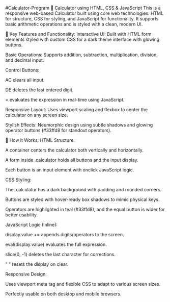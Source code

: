 #Calculator-Program
🧮 Calculator using HTML, CSS & JavaScript
This is a responsive web-based Calculator built using core web technologies: HTML for structure, CSS for styling, and JavaScript for functionality. It supports basic arithmetic operations and is styled with a clean, modern UI.

🔧 Key Features and Functionality:
Interactive UI: Built with HTML form elements styled with custom CSS for a dark theme interface with glowing buttons.

Basic Operations: Supports addition, subtraction, multiplication, division, and decimal input.

Control Buttons:

AC clears all input.

DE deletes the last entered digit.

= evaluates the expression in real-time using JavaScript.

Responsive Layout: Uses viewport scaling and flexbox to center the calculator on any screen size.

Stylish Effects: Neumorphic design using subtle shadows and glowing operator buttons (#33ffd8 for standout operators).

🧠 How it Works:
HTML Structure:

A container centers the calculator both vertically and horizontally.

A form inside .calculator holds all buttons and the input display.

Each button is an input element with onclick JavaScript logic.

CSS Styling:

The .calculator has a dark background with padding and rounded corners.

Buttons are styled with hover-ready box shadows to mimic physical keys.

Operators are highlighted in teal (#33ffd8), and the equal button is wider for better usability.

JavaScript Logic (Inline):

display.value += appends digits/operators to the screen.

eval(display.value) evaluates the full expression.

slice(0, -1) deletes the last character for corrections.

" " resets the display on clear.

Responsive Design:

Uses viewport meta tag and flexible CSS to adapt to various screen sizes.

Perfectly usable on both desktop and mobile browsers.
